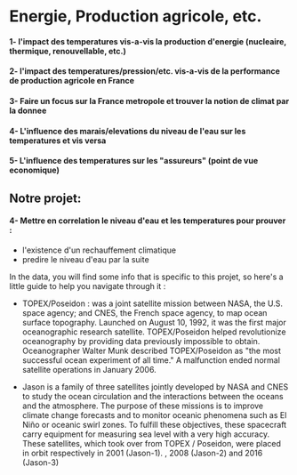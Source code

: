 # Energie, Production agricole, etc.

#### 1- l'impact des temperatures vis-a-vis la production d'energie (nucleaire, thermique, renouvellable, etc.)
#### 2- l'impact des temperatures/pression/etc. vis-a-vis de la performance de production agricole en France 
#### 3- Faire un focus sur la France metropole et trouver la notion de climat par la donnee 
#### 4- L'influence des marais/elevations du niveau de l'eau sur les temperatures et vis versa
#### 5- L'influence des temperatures sur les "assureurs" (point de vue economique)


## Notre projet: 
#### 4- Mettre en correlation le niveau d'eau et les temperatures pour prouver :
  - l'existence d'un rechauffement climatique 
  - predire le niveau d'eau par la suite 

In the data, you will find some info that is specific to this projet, so here's a little guide to help you navigate through it :

- TOPEX/Poseidon : was a joint satellite mission between NASA, the U.S. space agency; and CNES, the French space agency, to map ocean surface topography. Launched on August 10, 1992, it was the first major oceanographic research satellite. TOPEX/Poseidon helped revolutionize oceanography by providing data previously impossible to obtain. Oceanographer Walter Munk described TOPEX/Poseidon as "the most successful ocean experiment of all time." A malfunction ended normal satellite operations in January 2006.

- Jason is a family of three satellites jointly developed by NASA and CNES to study the ocean circulation and the interactions between the oceans and the atmosphere. The purpose of these missions is to improve climate change forecasts and to monitor oceanic phenomena such as El Niño or oceanic swirl zones. To fulfill these objectives, these spacecraft carry equipment for measuring sea level with a very high accuracy. These satellites, which took over from TOPEX / Poseidon, were placed in orbit respectively in 2001 (Jason-1). , 2008 (Jason-2) and 2016 (Jason-3)